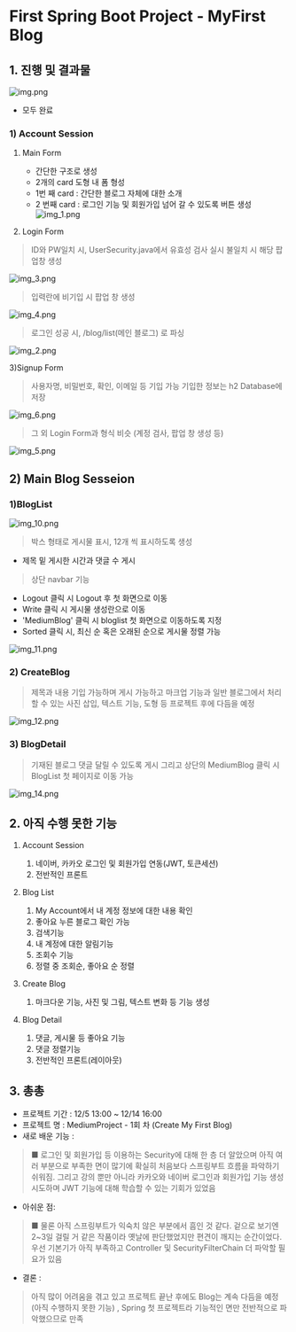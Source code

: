 # First Spring Boot Project - MyFirst Blog

## 1. 진행 및 결과물

![img.png](img.png)
- 모두 완료

### 1) Account Session
1) Main Form
   - 간단한 구조로 생성
   - 2개의 card 도형 내 폼 형성
   - 1번 째 card : 간단한 블로그 자체에 대한 소개
   - 2 번째 card : 로그인 기능 및 회원가입 넘어 갈 수 있도록 버튼 생성
![img_1.png](img_1.png)

2) Login Form

 >ID와 PW일치 시, UserSecurity.java에서 유효성 검사 실시
 >불일치 시 해당 팝업창 생성
   
![img_3.png](img_3.png)


>입력란에 비기입 시 팝업 창 생성
   
   ![img_4.png](img_4.png)


>로그인 성공 시, /blog/list(메인 블로그) 로 파싱

   ![img_2.png](img_2.png)

3)Signup Form
>사용자명, 비밀번호, 확인, 이메일 등 기입 가능
>기입한 정보는 h2 Database에 저장
>
![img_6.png](img_6.png)

>그 외 Login Form과 형식 비슷 (계정 검사, 팝업 창 생성 등)

![img_5.png](img_5.png)

## 2) Main Blog Sesseion

### 1)BlogList
![img_10.png](img_10.png)
>박스 형태로 게시물 표시, 12개 씩 표시하도록 생성
   - 제목 밑 게시한 시간과 댓글 수 게시

>상단 navbar 기능
- Logout 클릭 시 Logout 후 첫 화면으로 이동
- Write 클릭 시 게시물 생성란으로 이동
- 'MediumBlog' 클릭 시 bloglist 첫 화면으로 이동하도록 지정
- Sorted 클릭 시, 최신 순 혹은 오래된 순으로 게시물 정렬 가능

![img_11.png](img_11.png)

### 2) CreateBlog
>제목과 내용 기입 가능하며 게시 가능하고 마크업 기능과 일반 블로그에서 처리할 수 있는 사진 삽입, 텍스트 기능, 도형 등 프로젝트 후에 다듬을 예정

![img_12.png](img_12.png)

### 3) BlogDetail
> 기재된 블로그 댓글 달릴 수 있도록 게시 그리고 상단의 MediumBlog 클릭 시 BlogList 첫 페이지로 이동 가능

![img_14.png](img_14.png)

## 2. 아직 수행 못한 기능

1) Account Session
   1) 네이버, 카카오 로그인 및 회원가입 연동(JWT, 토큰세션)
   2) 전반적인 프론트

2) Blog List
   1) My Account에서 내 계정 정보에 대한 내용 확인
   2) 좋아요 누른 블로그 확인 가능
   3) 검색기능
   4) 내 계정에 대한 알림기능
   5) 조회수 기능
   6) 정렬 중 조회순, 좋아요 순 정렬
   
3) Create Blog
   1) 마크다운 기능, 사진 및 그림, 텍스트 변화 등 기능 생성

4) Blog Detail
   1) 댓글, 게시물 등 좋아요 기능
   2) 댓글 정렬기능
   3) 전반적인 프론트(레이아웃)

## 3. 총총
- 프로젝트 기간 : 12/5 13:00 ~ 12/14 16:00
- 프로젝트 명 : MediumProject - 1회 차 (Create My First Blog)
- 새로 배운 기능 :
> ■ 로그인 및 회원가입 등 이용하는 Security에 대해 한 층 더 알았으며 아직 여러 부분으로 부족한 면이 많기에 확실히 처음보다 스프링부트 흐름을 파악하기 쉬워짐.
> 그리고 강의 뿐만 아니라 카카오와 네이버 로그인과 회원가입 기능 생성 시도하며 JWT 기능에 대해 학습할 수 있는 기회가 있었음

- 아쉬운 점:
> ■ 물론 아직 스프링부트가 익숙치 않은 부분에서 흠인 것 같다. 겉으로 보기엔 2~3일 걸릴 거 같은 작품이라 옛날에 판단했었지만 편견이 깨지는 순간이었다.
> 우선 기본기가 아직 부족하고 Controller 및 SecurityFilterChain 더 파악할 필요가 있음

- 결론 :
> 아직 많이 어려움을 겪고 있고 프로젝트 끝난 후에도 Blog는 계속 다듬을 예정(아직 수행하지 못한 기능)
, Spring 첫 프로젝트라 기능적인 면만 전반적으로 파악했으므로 만족